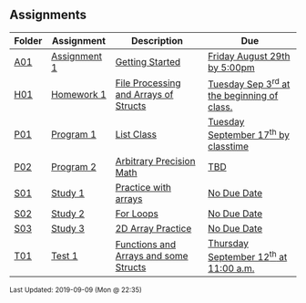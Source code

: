 ## Assignments
| Folder | Assignment | Description | Due|
 | ------------|------------|------------|------------|
 | [A01](https://github.com/rugbyprof/1063-Data-Structures/tree/master/Assignments/A01) | [ Assignment 1 ](https://github.com/rugbyprof/1063-Data-Structures/tree/master/Assignments/A01) | [ Getting Started](https://github.com/rugbyprof/1063-Data-Structures/tree/master/Assignments/A01) | [Friday August 29th by 5:00pm](https://github.com/rugbyprof/1063-Data-Structures/tree/master/Assignments/A01) |
 | [H01](https://github.com/rugbyprof/1063-Data-Structures/tree/master/Assignments/H01) | [ Homework 1 ](https://github.com/rugbyprof/1063-Data-Structures/tree/master/Assignments/H01) | [ File Processing and Arrays of Structs](https://github.com/rugbyprof/1063-Data-Structures/tree/master/Assignments/H01) | [Tuesday Sep 3<sup>rd</sup> at the beginning of class.](https://github.com/rugbyprof/1063-Data-Structures/tree/master/Assignments/H01) |
 | [P01](https://github.com/rugbyprof/1063-Data-Structures/tree/master/Assignments/P01) | [ Program 1 ](https://github.com/rugbyprof/1063-Data-Structures/tree/master/Assignments/P01) | [  List Class](https://github.com/rugbyprof/1063-Data-Structures/tree/master/Assignments/P01) | [Tuesday September 17<sup>th</sup> by classtime](https://github.com/rugbyprof/1063-Data-Structures/tree/master/Assignments/P01) |
 | [P02](https://github.com/rugbyprof/1063-Data-Structures/tree/master/Assignments/P02) | [ Program 2 ](https://github.com/rugbyprof/1063-Data-Structures/tree/master/Assignments/P02) | [ Arbitrary Precision Math](https://github.com/rugbyprof/1063-Data-Structures/tree/master/Assignments/P02) | [TBD](https://github.com/rugbyprof/1063-Data-Structures/tree/master/Assignments/P02) |
 | [S01](https://github.com/rugbyprof/1063-Data-Structures/tree/master/Assignments/S01) | [ Study 1 ](https://github.com/rugbyprof/1063-Data-Structures/tree/master/Assignments/S01) | [ Practice with arrays](https://github.com/rugbyprof/1063-Data-Structures/tree/master/Assignments/S01) | [No Due Date](https://github.com/rugbyprof/1063-Data-Structures/tree/master/Assignments/S01) |
 | [S02](https://github.com/rugbyprof/1063-Data-Structures/tree/master/Assignments/S02) | [ Study 2 ](https://github.com/rugbyprof/1063-Data-Structures/tree/master/Assignments/S02) | [ For Loops](https://github.com/rugbyprof/1063-Data-Structures/tree/master/Assignments/S02) | [No Due Date](https://github.com/rugbyprof/1063-Data-Structures/tree/master/Assignments/S02) |
 | [S03](https://github.com/rugbyprof/1063-Data-Structures/tree/master/Assignments/S03) | [ Study 3 ](https://github.com/rugbyprof/1063-Data-Structures/tree/master/Assignments/S03) | [ 2D Array Practice](https://github.com/rugbyprof/1063-Data-Structures/tree/master/Assignments/S03) | [No Due Date](https://github.com/rugbyprof/1063-Data-Structures/tree/master/Assignments/S03) |
 | [T01](https://github.com/rugbyprof/1063-Data-Structures/tree/master/Assignments/T01) | [ Test 1 ](https://github.com/rugbyprof/1063-Data-Structures/tree/master/Assignments/T01) | [ Functions and Arrays and some Structs](https://github.com/rugbyprof/1063-Data-Structures/tree/master/Assignments/T01) | [Thursday September 12<sup>th</sup> at 11:00 a.m.](https://github.com/rugbyprof/1063-Data-Structures/tree/master/Assignments/T01) |

<sup>Last Updated: 2019-09-09 (Mon @ 22:35)</sup>